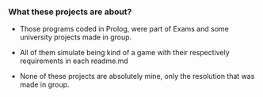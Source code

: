 ### What these projects are about?
- Those programs coded in Prolog, were part of Exams and some university projects made in group.

- All of them simulate being kind of a game with their respectively requirements in each readme.md

- None of these projects are absolutely mine, only the resolution that was made in group.
